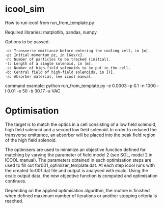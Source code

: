 # icool_sim


How to run icool from run_from_template.py

Required libraries: matplotlib, pandas, numpy

Options to be passed:

    -e: Transverse emittance before entering the cooling cell, in [m].
    -p: Initial momentum pz, in [Gev/c].
    -n: Number of particles to be tracked (initial).
    -l: Length of a single solenoid, in [m].
    -s: Number of high-field solenoids to be put in the cell.
    -b: Central field of high-field solenoids, in [T].
    -a: Absorber material, see icool manual.

command example: python run_from_template.py -e 0.0003 -p 0.1 -n 1000 -l 0.01 -s 50 -b 30.17 -a VAC


# Optimisation

The target is to match the optics in a cell consisting of a low field solenoid, high field solenoid and a second low field solenoid. In order to reduced the transverse emittance, an absorber will be placed into the peak field region of the high field solenoid. 

The optimisers are used to minimize an objective function defined for matching by varying the parameter of field model 2 (see SOL, model 2 in ICOOL manual). The parameters obtained in each optimisation steps are used to fill out for001_optimizer_template.dat. At each step icool runs with the created for001.dat file and output is analysed with ecalc. Using the ecalc output data, the new objective function is computed and optimisation continues.

Depending on the applied optimisation algorithm, the routine is finished when defined maximum number of iterations or another stopping criteria is reached. 
